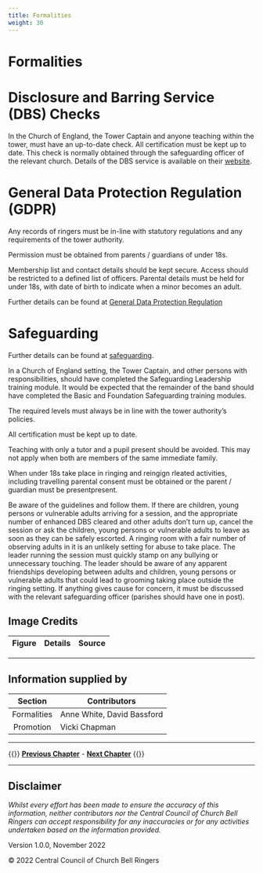 ```yaml
---
title: Formalities
weight: 30
---
```


# Formalities 

# Disclosure and Barring Service (DBS) Checks 

In the Church of England, the Tower Captain and anyone teaching within the tower, must have an up-to-date check. All certification must be kept up to date. This check is normally obtained through the safeguarding officer of the relevant church. Details of the DBS service is available on their [website](https://www.gov.uk/government/organisations/disclosure-and-barring-service).

# General Data Protection Regulation (GDPR) 

Any records of ringers must be in-line with statutory regulations and any requirements of the tower authority.  

Permission must be obtained from parents / guardians of under 18s.  

Membership list and contact details should be kept secure. Access should be restricted to a defined list of officers. Parental details must be held for under 18s, with date of birth to indicate when a minor becomes an adult.  

Further details can be found at [General Data Protection Regulation](https://cccbr.org.uk/wp-content/uploads/2020/02/GDPR-Chris-Mew.pdf)

# Safeguarding 

Further details can be found at [safeguarding](https://cccbr.org.uk/safeguarding/). 

In a Church of England setting, the Tower Captain, and other persons with responsibilities, should have completed the Safeguarding Leadership training module. It would be expected that the remainder of the band should have completed the Basic and Foundation Safeguarding training modules.  

The required levels must always be in line with the tower authority’s policies.   

All certification must be kept up to date. 

Teaching with only a tutor and a pupil present should be avoided. This may not apply when both are members of the same immediate family.  

When under 18s take place in ringing and reingign rleated activities, including travelling parental consent must be obtained or the parent / guardian must be presentpresent.  

Be aware of the guidelines and follow them. If there are children, young persons or vulnerable adults arriving for a session, and the appropriate number of enhanced DBS cleared and other adults don’t turn up, cancel the session or ask the children, young persons or vulnerable adults to leave as soon as they can be safely escorted. A ringing room with a fair number of observing adults in it is an unlikely setting for abuse to take place. The leader running the session must quickly stamp on any bullying or unnecessary touching. The leader should be aware of any apparent friendships developing between adults and children, young persons or vulnerable adults that could lead to grooming taking place outside the ringing setting. If anything gives cause for concern, it must be discussed with the relevant safeguarding officer (parishes should have one in post). 

## Image Credits

| Figure | Details | Source |
| :---: | --- | --- |

----

## Information supplied by 

| Section | Contributors |
| :---: | --- |
| Formalities | Anne White, David Bassford |
| Promotion | Vicki Chapman |

----

{{<hint info>}}
**[Previous Chapter](../020-Communication/)** - **[Next Chapter](../040-Finance/)**
{{</hint>}}

----

## Disclaimer
 
*Whilst every effort has been made to ensure the accuracy of this information, neither contributors nor the Central Council of Church Bell Ringers can accept responsibility for any inaccuracies or for any activities undertaken based on the information provided.*

Version 1.0.0, November 2022

© 2022 Central Council of Church Bell Ringers
